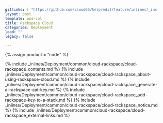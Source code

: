```yaml
---
gitlinks: [ "https://github.com/cloud66/help/edit/feature/inlines/_includes/_inlines/Deployment/common/cloud-rackspace/cloud-rackspace_contents.html", "https://github.com/cloud66/help/edit/feature/inlines/_includes/_inlines/Deployment/common/cloud-rackspace/cloud-rackspace_about-using-rackspace-cloud.html", "https://github.com/cloud66/help/edit/feature/inlines/_includes/_inlines/Deployment/common/cloud-rackspace/cloud-rackspace_generate-a-rackspace-api-key.html", "https://github.com/cloud66/help/edit/feature/inlines/_includes/_inlines/Deployment/common/cloud-rackspace/cloud-rackspace_add-rackspace-key-to-a-stack.html", "https://github.com/cloud66/help/edit/feature/inlines/_includes/_inlines/Deployment/common/cloud-rackspace/cloud-rackspace_notice.html", "https://github.com/cloud66/help/edit/feature/inlines/_includes/_inlines/Deployment/common/cloud-rackspace/cloud-rackspace_external-links.html" ]
layout: post
template: one-col
title: Rackspace Cloud
categories: Deployment
lead: ""
legacy: false

---
```

{% assign product = "node" %}

{% include _inlines/Deployment/common/cloud-rackspace/cloud-rackspace_contents.md %}
{% include _inlines/Deployment/common/cloud-rackspace/cloud-rackspace_about-using-rackspace-cloud.md %}
{% include _inlines/Deployment/common/cloud-rackspace/cloud-rackspace_generate-a-rackspace-api-key.md %}
{% include _inlines/Deployment/common/cloud-rackspace/cloud-rackspace_add-rackspace-key-to-a-stack.md %}
{% include _inlines/Deployment/common/cloud-rackspace/cloud-rackspace_notice.md %}
{% include _inlines/Deployment/common/cloud-rackspace/cloud-rackspace_external-links.md %}
